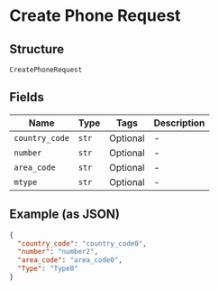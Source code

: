 
# Create Phone Request

## Structure

`CreatePhoneRequest`

## Fields

| Name | Type | Tags | Description |
|  --- | --- | --- | --- |
| `country_code` | `str` | Optional | - |
| `number` | `str` | Optional | - |
| `area_code` | `str` | Optional | - |
| `mtype` | `str` | Optional | - |

## Example (as JSON)

```json
{
  "country_code": "country_code0",
  "number": "number2",
  "area_code": "area_code0",
  "Type": "Type0"
}
```

